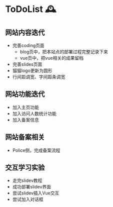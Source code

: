 # ToDoList :mantelpiece_clock:

## 网站内容迭代
- 完善coding页面
    - blog页中，把本站点的部署过程完整记录下来
    - vue页中，把vue相关的成果留档
- 完善slides页面
- 猫猫logo更新为圆形
- 行间距调宽、字间距条调宽

## 网站功能迭代
- 加入主页功能
- 加入访问人数统计功能
- 加入备案信息

## 网站备案相关
- Police侧，完成备案流程

## 交互学习实验
- 走完slidev教程
- 成功部署slidev界面
- 尝试slidev插入Vue交互
- 尝试加入对话框
